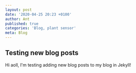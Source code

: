 ```yaml
---
layout: post
date: '2020-04-25 20:23 +0100'
author: Ant
published: true
categories: 'Blog, plant sensor'
meta: Blog
---
```

## Testing new blog posts

Hi aoll, I'm testing adding new blog posts to my blog in Jekyll!
